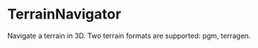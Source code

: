 TerrainNavigator
================

Navigate a terrain in 3D. Two terrain formats are supported: pgm, terragen.
